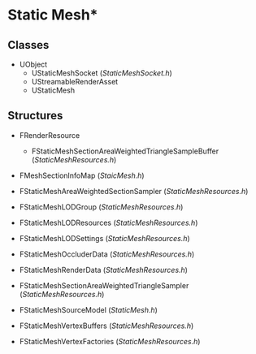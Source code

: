 # Static Mesh*

## Classes

* UObject
  * UStaticMeshSocket (_StaticMeshSocket.h_)
  * UStreamableRenderAsset
  * UStaticMesh

## Structures

* FRenderResource
  * FStaticMeshSectionAreaWeightedTriangleSampleBuffer (_StaticMeshResources.h_)

* FMeshSectionInfoMap (_StaicMesh.h_)
* FStaticMeshAreaWeightedSectionSampler (_StaticMeshResources.h_)
* FStaticMeshLODGroup (_StaticMeshResources.h_)
* FStaticMeshLODResources (_StaticMeshResources.h_)
* FStaticMeshLODSettings (_StaticMeshResources.h_)
* FStaticMeshOccluderData (_StaticMeshResources.h_)
* FStaticMeshRenderData (_StaticMeshResources.h_)
* FStaticMeshSectionAreaWeightedTriangleSampler (_StaticMeshResources.h_)
* FStaticMeshSourceModel (_StaticMesh.h_)
* FStaticMeshVertexBuffers (_StaticMeshResources.h_)
* FStaticMeshVertexFactories (_StaticMeshResources.h_)
